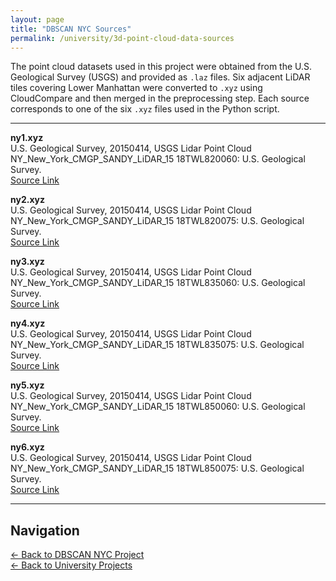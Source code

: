 ```yaml
---
layout: page
title: "DBSCAN NYC Sources"
permalink: /university/3d-point-cloud-data-sources
---
```


The point cloud datasets used in this project were obtained from the U.S. Geological Survey (USGS) and provided as `.laz` files. Six adjacent LiDAR tiles covering Lower Manhattan were converted to `.xyz` using CloudCompare and then merged in the preprocessing step. Each source corresponds to one of the six `.xyz` files used in the Python script.

---

**ny1.xyz**  
U.S. Geological Survey, 20150414, USGS Lidar Point Cloud<br> 
NY_New_York_CMGP_SANDY_LiDAR_15 18TWL820060: U.S. Geological Survey.<br> 
[Source Link](https://www.sciencebase.gov/catalog/item/64ac26ced34e70357a28d6d3)

**ny2.xyz**  
U.S. Geological Survey, 20150414, USGS Lidar Point Cloud<br> 
NY_New_York_CMGP_SANDY_LiDAR_15 18TWL820075: U.S. Geological Survey.<br> 
[Source Link](https://www.sciencebase.gov/catalog/item/64ac26cbd34e70357a28d6d1)

**ny3.xyz**  
U.S. Geological Survey, 20150414, USGS Lidar Point Cloud<br> 
NY_New_York_CMGP_SANDY_LiDAR_15 18TWL835060: U.S. Geological Survey.<br> 
[Source Link](https://www.sciencebase.gov/catalog/item/64ac26c5d34e70357a28d6bd)

**ny4.xyz**  
U.S. Geological Survey, 20150414, USGS Lidar Point Cloud<br> 
NY_New_York_CMGP_SANDY_LiDAR_15 18TWL835075: U.S. Geological Survey.<br> 
[Source Link](https://www.sciencebase.gov/catalog/item/64ac26c8d34e70357a28d6c9)

**ny5.xyz**  
U.S. Geological Survey, 20150414, USGS Lidar Point Cloud<br> 
NY_New_York_CMGP_SANDY_LiDAR_15 18TWL850060: U.S. Geological Survey.<br> 
[Source Link](https://www.sciencebase.gov/catalog/item/64ac26bcd34e70357a28d6a6)

**ny6.xyz**  
U.S. Geological Survey, 20150414, USGS Lidar Point Cloud<br> 
NY_New_York_CMGP_SANDY_LiDAR_15 18TWL850075: U.S. Geological Survey.<br> 
[Source Link](https://www.sciencebase.gov/catalog/item/64ac26bcd34e70357a28d6a4)

---

## Navigation

[← Back to DBSCAN NYC Project](/university/3d-point-cloud-data)  
[← Back to University Projects](/university)
